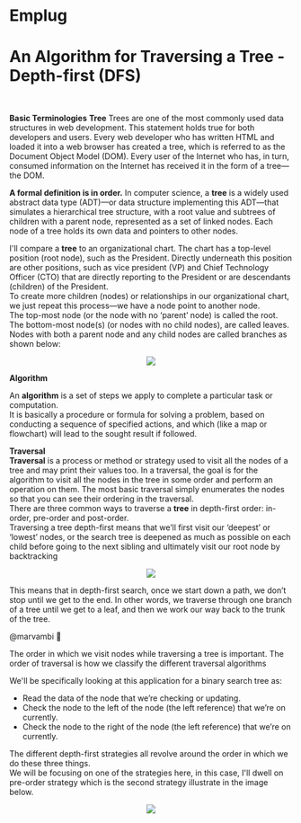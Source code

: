 # Emplug
<h1> An Algorithm for Traversing a Tree - Depth-first (DFS) </h1><br>

<b>Basic Terminologies</b>
<b>Tree</b>
Trees are one of the most commonly used data structures in web development. This statement holds true for both developers and users. Every web developer who has written HTML and loaded it into a web browser has created a tree, which is referred to as the Document Object Model (DOM). Every user of the Internet who has, in turn, consumed information on the Internet has received it in the form of a tree—the DOM.<br>

<b>A formal definition is in order.</b> 
In computer science, a <b>tree</b> is a widely used abstract data type (ADT)—or data structure implementing this ADT—that simulates a hierarchical tree structure, with a root value and subtrees of children with a parent node, represented as a set of linked nodes. 
Each node of a tree holds its own data and pointers to other nodes.<br>

I'll compare a <b>tree</b> to an organizational chart. The chart has a top-level position (root node), such as the President. Directly underneath this position are other positions, such as vice president (VP) and Chief Technology Officer (CTO) that are directly reporting to the President or are descendants (children) of the President.<br>
To create more children (nodes) or relationships in our organizational chart, we just repeat this process—we have a node point to another node.<br>
The top-most node (or the node with no ‘parent’ node) is called the root. The bottom-most node(s) (or nodes with no child nodes), are called leaves. Nodes with both a parent node and any child nodes are called branches as shown below: <br>
<p align="center"><img src="http://amberley.me/wp-content/uploads/2016/05/tree_conceptualVisualization-2.png" /></p>

<b>Algorithm</b><br>

An <b>algorithm</b> is a set of steps we apply to complete a particular task or computation.<br>
It is basically a procedure or formula for solving a problem, based on conducting a sequence of specified actions, and which (like a map or flowchart) will lead to the sought result if followed.

<strong>Traversal</strong><br>
<b>Traversal</b> is a process or method or strategy used to visit all the nodes of a tree and may print their values too. In a
traversal, the goal is for the algorithm to visit all the nodes in the tree in some order and perform an operation on them. The most basic traversal simply enumerates the nodes so that you can see their ordering in the traversal.<br>
There are three common ways to traverse a <b>tree</b> in depth-first order: in-order, pre-order and post-order.<br>
Traversing a tree depth-first means that we’ll first visit our ‘deepest’ or ‘lowest’ nodes, or the search tree is deepened as much as possible on each child before going to the next sibling and ultimately visit our root node by backtracking<br>
<p align="center"><img src="http://amberley.me/wp-content/uploads/2016/05/tree_3-1.png" /></p>

This means that in depth-first search, once we start down a path, we don’t stop until we get to the end. In other words, we traverse through one branch of a tree until we get to a leaf, and then we work our way back to the trunk of the tree.

@marvambi :cop: 

<p>The order in which we visit nodes while traversing a tree is important. The order of traversal is how we classify the different traversal algorithms</p>

We'll be specifically looking at this application for a binary search tree as:<br> 
-   Read the data of the node that we’re checking or updating.
-   Check the node to the left of the node (the left reference) that we’re on currently.
-   Check the node to the right of the node (the left reference) that we’re on currently.

The different depth-first strategies all revolve around the order in which we do these three things.<br>
We will be focusing on one of the strategies here, in this case, I'll dwell on pre-order strategy which is the second strategy illustrate in the image below.<br>
<p align="center"><img src="https://cdn-images-1.medium.com/max/1200/1*iHf2wqSyra1kqOKvVBsbtA.jpeg" /></p>

